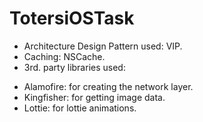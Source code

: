 # TotersiOSTask
 
-  Architecture Design Pattern used: VIP.
-  Caching: NSCache. 
- 3rd. party libraries used: 
* Alamofire: for creating the network layer. 
* Kingfisher: for getting image data. 
* Lottie: for lottie animations.

